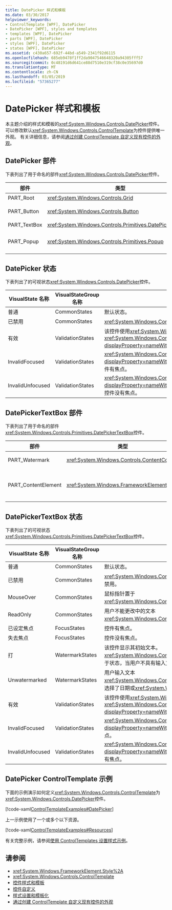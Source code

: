 ```yaml
---
title: DatePicker 样式和模板
ms.date: 03/30/2017
helpviewer_keywords:
- ControlTemplate [WPF], DatePicker
- DatePicker [WPF], styles and templates
- templates [WPF], DatePicker
- parts [WPF], DatePicker
- styles [WPF], DatePicker
- states [WPF], DatePicker
ms.assetid: c430a657-692f-44bd-a549-2341f92d6115
ms.openlocfilehash: 685eb9478f1ff2da9047546648320a94305fff57
ms.sourcegitcommit: 0c48191d6d641ce88d7510e319cf38c0e35697d0
ms.translationtype: MT
ms.contentlocale: zh-CN
ms.lasthandoff: 03/05/2019
ms.locfileid: "57365277"
---
```

# <a name="datepicker-styles-and-templates"></a>DatePicker 样式和模板
本主题介绍的样式和模板的<xref:System.Windows.Controls.DatePicker>控件。 可以修改默认<xref:System.Windows.Controls.ControlTemplate>为控件提供唯一外观。 有关详细信息，请参阅[通过创建 ControlTemplate 自定义现有控件的外观](customizing-the-appearance-of-an-existing-control.md)。  
  
## <a name="datepicker-parts"></a>DatePicker 部件  
 下表列出了用于命名的部件<xref:System.Windows.Controls.DatePicker>控件。  
  
|部件|类型|描述|  
|-|-|-|  
|PART_Root|<xref:System.Windows.Controls.Grid>|控件的根。|  
|PART_Button|<xref:System.Windows.Controls.Button>|打开和关闭按钮<xref:System.Windows.Controls.Calendar>。|  
|PART_TextBox|<xref:System.Windows.Controls.Primitives.DatePickerTextBox>|使您能够输入日期的文本框。|  
|PART_Popup|<xref:System.Windows.Controls.Primitives.Popup>|为 popup<xref:System.Windows.Controls.DatePicker>控件。|  
  
## <a name="datepicker-states"></a>DatePicker 状态  
 下表列出了的可视状态<xref:System.Windows.Controls.DatePicker>控件。  
  
|VisualState 名称|VisualStateGroup 名称|描述|  
|-|-|-|  
|普通|CommonStates|默认状态。|  
|已禁用|CommonStates|<xref:System.Windows.Controls.DatePicker>被禁用。|  
|有效|ValidationStates|该控件使用<xref:System.Windows.Controls.Validation>类和<xref:System.Windows.Controls.Validation.HasError%2A?displayProperty=nameWithType>附加的属性是`false`。|  
|InvalidFocused|ValidationStates|<xref:System.Windows.Controls.Validation.HasError%2A?displayProperty=nameWithType>附加的属性是`true`已在控件有焦点。|  
|InvalidUnfocused|ValidationStates|<xref:System.Windows.Controls.Validation.HasError%2A?displayProperty=nameWithType>附加的属性是`true`具有该控件没有焦点。|  
  
## <a name="datepickertextbox-parts"></a>DatePickerTextBox 部件  
 下表列出了用于命名的部件<xref:System.Windows.Controls.Primitives.DatePickerTextBox>控件。  
  
|部件|类型|描述|  
|-|-|-|  
|PART_Watermark|<xref:System.Windows.Controls.ContentControl>|包含中的初始文本的元素<xref:System.Windows.Controls.DatePicker>。|  
|PART_ContentElement|<xref:System.Windows.FrameworkElement>|可以包含一个可见元素<xref:System.Windows.FrameworkElement>。 文本<xref:System.Windows.Controls.TextBox>显示在此元素。|  
  
## <a name="datepickertextbox-states"></a>DatePickerTextBox 状态  
 下表列出了的可视状态<xref:System.Windows.Controls.Primitives.DatePickerTextBox>控件。  
  
|VisualState 名称|VisualStateGroup 名称|描述|  
|-|-|-|  
|普通|CommonStates|默认状态。|  
|已禁用|CommonStates|<xref:System.Windows.Controls.Primitives.DatePickerTextBox>被禁用。|  
|MouseOver|CommonStates|鼠标指针置于<xref:System.Windows.Controls.Primitives.DatePickerTextBox>。|  
|ReadOnly|CommonStates|用户不能更改中的文本<xref:System.Windows.Controls.Primitives.DatePickerTextBox>。|  
|已设定焦点|FocusStates|控件有焦点。|  
|失去焦点|FocusStates|控件没有焦点。|  
|打|WatermarkStates|该控件显示其初始文本。  <xref:System.Windows.Controls.Primitives.DatePickerTextBox>处于状态，当用户不具有输入文本或选择了日期。|  
|Unwatermarked|WatermarkStates|用户输入文本<xref:System.Windows.Controls.Primitives.DatePickerTextBox>中选择了日期或<xref:System.Windows.Controls.DatePicker>。|  
|有效|ValidationStates|该控件使用<xref:System.Windows.Controls.Validation>类和<xref:System.Windows.Controls.Validation.HasError%2A?displayProperty=nameWithType>附加的属性是`false`。|  
|InvalidFocused|ValidationStates|<xref:System.Windows.Controls.Validation.HasError%2A?displayProperty=nameWithType>附加的属性是`true`已在控件有焦点。|  
|InvalidUnfocused|ValidationStates|<xref:System.Windows.Controls.Validation.HasError%2A?displayProperty=nameWithType>附加的属性是`true`具有该控件没有焦点。|  
  
## <a name="datepicker-controltemplate-example"></a>DatePicker ControlTemplate 示例  
 下面的示例演示如何定义<xref:System.Windows.Controls.ControlTemplate>为<xref:System.Windows.Controls.DatePicker>控件。  
  
 [!code-xaml[ControlTemplateExamples#DatePicker](~/samples/snippets/csharp/VS_Snippets_Wpf/ControlTemplateExamples/CS/resources/datepicker.xaml#datepicker)]  
  
 上一示例使用了一个或多个以下资源。  
  
 [!code-xaml[ControlTemplateExamples#Resources](~/samples/snippets/csharp/VS_Snippets_Wpf/ControlTemplateExamples/CS/resources/shared.xaml#resources)]  
  
 有关完整示例，请参阅[使用 ControlTemplates 设置样式示例](https://github.com/Microsoft/WPF-Samples/tree/master/Styles%20&%20Templates/IntroToStylingAndTemplating)。  
  
## <a name="see-also"></a>请参阅
- <xref:System.Windows.FrameworkElement.Style%2A>
- <xref:System.Windows.Controls.ControlTemplate>
- [控件样式和模板](control-styles-and-templates.md)
- [控件自定义](control-customization.md)
- [样式设置和模板化](styling-and-templating.md)
- [通过创建 ControlTemplate 自定义现有控件的外观](customizing-the-appearance-of-an-existing-control.md)

